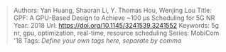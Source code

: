 > Authors: Yan Huang, Shaoran Li, Y. Thomas Hou, Wenjing Lou
> Title: GPF: A GPU-Based Design to Achieve ~100 μs Scheduling for 5G NR
> Year: 2018
> Url: https://doi.org/10.1145/3241539.3241552
> Keywords: 5g nr, gpu, optimization, real-time, resource scheduling
> Series: MobiCom '18
> Tags: *Define your own tags here, separate by comma*